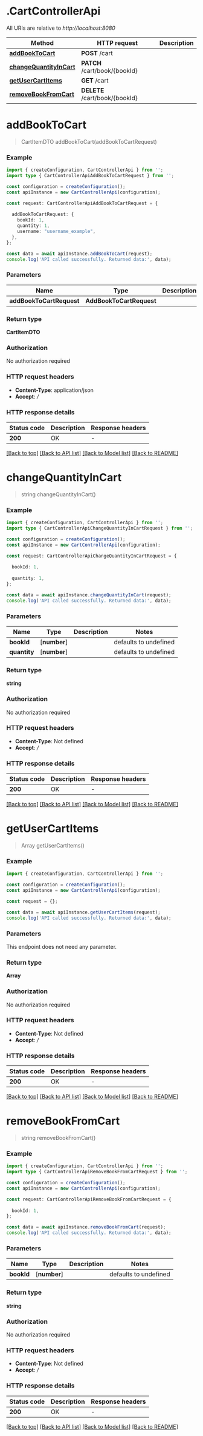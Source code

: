 # .CartControllerApi

All URIs are relative to *http://localhost:8080*

Method | HTTP request | Description
------------- | ------------- | -------------
[**addBookToCart**](CartControllerApi.md#addBookToCart) | **POST** /cart | 
[**changeQuantityInCart**](CartControllerApi.md#changeQuantityInCart) | **PATCH** /cart/book/{bookId} | 
[**getUserCartItems**](CartControllerApi.md#getUserCartItems) | **GET** /cart | 
[**removeBookFromCart**](CartControllerApi.md#removeBookFromCart) | **DELETE** /cart/book/{bookId} | 


# **addBookToCart**
> CartItemDTO addBookToCart(addBookToCartRequest)


### Example


```typescript
import { createConfiguration, CartControllerApi } from '';
import type { CartControllerApiAddBookToCartRequest } from '';

const configuration = createConfiguration();
const apiInstance = new CartControllerApi(configuration);

const request: CartControllerApiAddBookToCartRequest = {
  
  addBookToCartRequest: {
    bookId: 1,
    quantity: 1,
    username: "username_example",
  },
};

const data = await apiInstance.addBookToCart(request);
console.log('API called successfully. Returned data:', data);
```


### Parameters

Name | Type | Description  | Notes
------------- | ------------- | ------------- | -------------
 **addBookToCartRequest** | **AddBookToCartRequest**|  |


### Return type

**CartItemDTO**

### Authorization

No authorization required

### HTTP request headers

 - **Content-Type**: application/json
 - **Accept**: */*


### HTTP response details
| Status code | Description | Response headers |
|-------------|-------------|------------------|
**200** | OK |  -  |

[[Back to top]](#) [[Back to API list]](README.md#documentation-for-api-endpoints) [[Back to Model list]](README.md#documentation-for-models) [[Back to README]](README.md)

# **changeQuantityInCart**
> string changeQuantityInCart()


### Example


```typescript
import { createConfiguration, CartControllerApi } from '';
import type { CartControllerApiChangeQuantityInCartRequest } from '';

const configuration = createConfiguration();
const apiInstance = new CartControllerApi(configuration);

const request: CartControllerApiChangeQuantityInCartRequest = {
  
  bookId: 1,
  
  quantity: 1,
};

const data = await apiInstance.changeQuantityInCart(request);
console.log('API called successfully. Returned data:', data);
```


### Parameters

Name | Type | Description  | Notes
------------- | ------------- | ------------- | -------------
 **bookId** | [**number**] |  | defaults to undefined
 **quantity** | [**number**] |  | defaults to undefined


### Return type

**string**

### Authorization

No authorization required

### HTTP request headers

 - **Content-Type**: Not defined
 - **Accept**: */*


### HTTP response details
| Status code | Description | Response headers |
|-------------|-------------|------------------|
**200** | OK |  -  |

[[Back to top]](#) [[Back to API list]](README.md#documentation-for-api-endpoints) [[Back to Model list]](README.md#documentation-for-models) [[Back to README]](README.md)

# **getUserCartItems**
> Array<CartItemDTO> getUserCartItems()


### Example


```typescript
import { createConfiguration, CartControllerApi } from '';

const configuration = createConfiguration();
const apiInstance = new CartControllerApi(configuration);

const request = {};

const data = await apiInstance.getUserCartItems(request);
console.log('API called successfully. Returned data:', data);
```


### Parameters
This endpoint does not need any parameter.


### Return type

**Array<CartItemDTO>**

### Authorization

No authorization required

### HTTP request headers

 - **Content-Type**: Not defined
 - **Accept**: */*


### HTTP response details
| Status code | Description | Response headers |
|-------------|-------------|------------------|
**200** | OK |  -  |

[[Back to top]](#) [[Back to API list]](README.md#documentation-for-api-endpoints) [[Back to Model list]](README.md#documentation-for-models) [[Back to README]](README.md)

# **removeBookFromCart**
> string removeBookFromCart()


### Example


```typescript
import { createConfiguration, CartControllerApi } from '';
import type { CartControllerApiRemoveBookFromCartRequest } from '';

const configuration = createConfiguration();
const apiInstance = new CartControllerApi(configuration);

const request: CartControllerApiRemoveBookFromCartRequest = {
  
  bookId: 1,
};

const data = await apiInstance.removeBookFromCart(request);
console.log('API called successfully. Returned data:', data);
```


### Parameters

Name | Type | Description  | Notes
------------- | ------------- | ------------- | -------------
 **bookId** | [**number**] |  | defaults to undefined


### Return type

**string**

### Authorization

No authorization required

### HTTP request headers

 - **Content-Type**: Not defined
 - **Accept**: */*


### HTTP response details
| Status code | Description | Response headers |
|-------------|-------------|------------------|
**200** | OK |  -  |

[[Back to top]](#) [[Back to API list]](README.md#documentation-for-api-endpoints) [[Back to Model list]](README.md#documentation-for-models) [[Back to README]](README.md)



